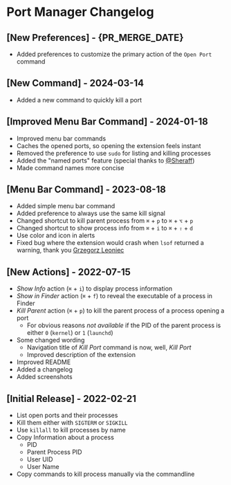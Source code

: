 # Port Manager Changelog

## [New Preferences] - {PR_MERGE_DATE}

- Added preferences to customize the primary action of the `Open Port` command

## [New Command] - 2024-03-14

- Added a new command to quickly kill a port 

## [Improved Menu Bar Command] - 2024-01-18

- Improved menu bar commands
- Caches the opened ports, so opening the extension feels instant
- Removed the preference to use `sudo` for listing and killing processes
- Added the "named ports" feature (special thanks to [@Sheraff](https://www.raycast.com/Sheraff))
- Made command names more concise

## [Menu Bar Command] - 2023-08-18

- Added simple menu bar command
- Added preference to always use the same kill signal
- Changed shortcut to kill parent process from `⌘` + `p` to `⌘` + `⌥` + `p`
- Changed shortcut to show process info from `⌘` + `i` to `⌘` + `⇧` + `d`
- Use color and icon in alerts
- Fixed bug where the extension would crash when `lsof` returned a warning, thank you [Grzegorz Leoniec](https://github.com/appinteractive)

## [New Actions] - 2022-07-15

- *Show Info* action (`⌘` + `i`) to display process information
- *Show in Finder* action (`⌘` + `f`) to reveal the executable of a process in Finder
- *Kill Parent* action (`⌘` + `p`) to kill the parent process of a process opening a port
  - For obvious reasons *not available* if the PID of the parent process is either `0` (`kernel`) or `1` (`launchd`)
- Some changed wording
  - Navigation title of *Kill Port* command is now, well, *Kill Port*
  - Improved description of the extension
- Improved README
- Added a changelog
- Added screenshots

## [Initial Release] - 2022-02-21

- List open ports and their processes
- Kill them either with `SIGTERM` or `SIGKILL`
- Use `killall` to kill processes by name
- Copy Information about a process
  - PID
  - Parent Process PID
  - User UID
  - User Name
- Copy commands to kill process manually via the commandline
